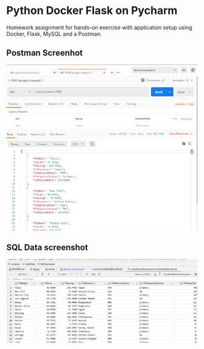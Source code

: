 # Python Docker Flask on Pycharm
Homework assignment for hands-on exercise with application setup using Docker, Flask, MySQL and a Postman.

## Postman Screenhot
![postmant request output](screenshots/postman.png)

## SQL Data screenshot
![pycharm database query](screenshots/query.png)

